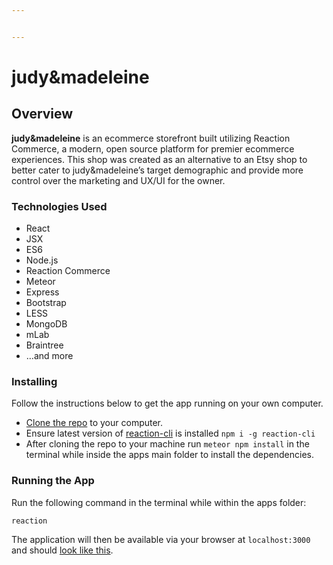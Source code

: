 ```yaml
---


---
```


<h1 id="judymadeleine">judy&amp;madeleine</h1>
<h2 id="overview">Overview</h2>
<p><strong>judy&amp;madeleine</strong> is an ecommerce storefront built utilizing Reaction Commerce, a modern, open source platform for premier ecommerce experiences. This shop was created as an alternative to an Etsy shop to better cater to judy&amp;madeleine’s target demographic and provide more control over the marketing and UX/UI for the owner.</p>
<h3 id="technologies-used">Technologies Used</h3>
<ul>
<li>React</li>
<li>JSX</li>
<li>ES6</li>
<li>Node.js</li>
<li>Reaction Commerce</li>
<li>Meteor</li>
<li>Express</li>
<li>Bootstrap</li>
<li>LESS</li>
<li>MongoDB</li>
<li>mLab</li>
<li>Braintree</li>
<li>…and more</li>
</ul>
<h3 id="installing">Installing</h3>
<p>Follow the instructions below to get the app running on your own computer.</p>
<ul>
<li><a href="https://help.github.com/articles/cloning-a-repository/">Clone the repo</a> to your computer.</li>
<li>Ensure latest version of <a href="https://github.com/reactioncommerce/reaction-cli">reaction-cli</a> is installed <code>npm i -g reaction-cli</code></li>
<li>After cloning the repo to your machine run <code>meteor npm install</code> in the terminal while inside the apps main folder to install the dependencies.</li>
</ul>
<h3 id="running-the-app">Running the App</h3>
<p>Run the following command in the terminal while within the apps folder:</p>
<pre><code>reaction
</code></pre>
<p>The application will then be available via your browser at <code>localhost:3000</code> and should <a href="http://judyandmadeleine.meteorapp.com/">look like this</a>.</p>

